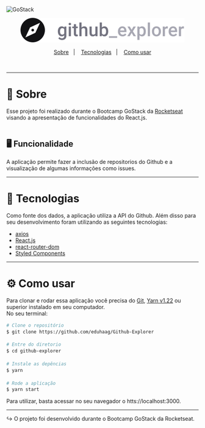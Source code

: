 <img alt="GoStack" src="https://storage.googleapis.com/golden-wind/bootcamp-gostack/header-desafios.png" /><br/>

<p align="center">
  <img alt="Github Explorer" src="src/assets/logo.svg" />
</p>

<p align="center">
  <a href="#--sobre">Sobre</a>&nbsp;&nbsp;&nbsp;|&nbsp;&nbsp;&nbsp;
  <a href="-tecnologias">Tecnologias</a>&nbsp;&nbsp;&nbsp;|&nbsp;&nbsp;&nbsp;
  <a href="#-como-usar">Como usar</a>
</p><br>

---

# 📝 Sobre

Esse projeto foi realizado durante o Bootcamp GoStack da [Rocketseat](https://github.com/Rocketseat/) visando a apresentação de funcionalidades do React.js.<br>
<br>

## 🖥 Funcionalidade

A aplicação permite fazer a inclusão de repositorios do Github e a visualização de algumas informações como issues.

---

# 🚀 Tecnologias

Como fonte dos dados, a aplicação utiliza a API do Github. Além disso para seu desenvolvimento foram utilizando as seguintes tecnologias:

- [axios](https://github.com/axios/axios)
- [React.js](http://react.org)
- [react-router-dom](https://github.com/ReactTraining/react-router/tree/master/packages/react-router-dom)
- [Styled Components](https://styled-components.com/)

---

# ⚙ Como usar

Para clonar e rodar essa aplicação você precisa do [Git](https://git-scm.com/), [Yarn v1.22](https://yarnpkg.com/) ou superior instalado em seu computador. <br>
No seu terminal:

```bash
# Clone o repositório
$ git clone https://github.com/eduhaag/Github-Explorer

# Entre do diretorio
$ cd github-explorer

# Instale as depências
$ yarn

# Rode a aplicação
$ yarn start
```

Para utilizar, basta acessar no seu navegador o htts://localhost:3000.

---

↪ O projeto foi desenvolvido durante o Bootcamp GoStack da Rocketseat.
